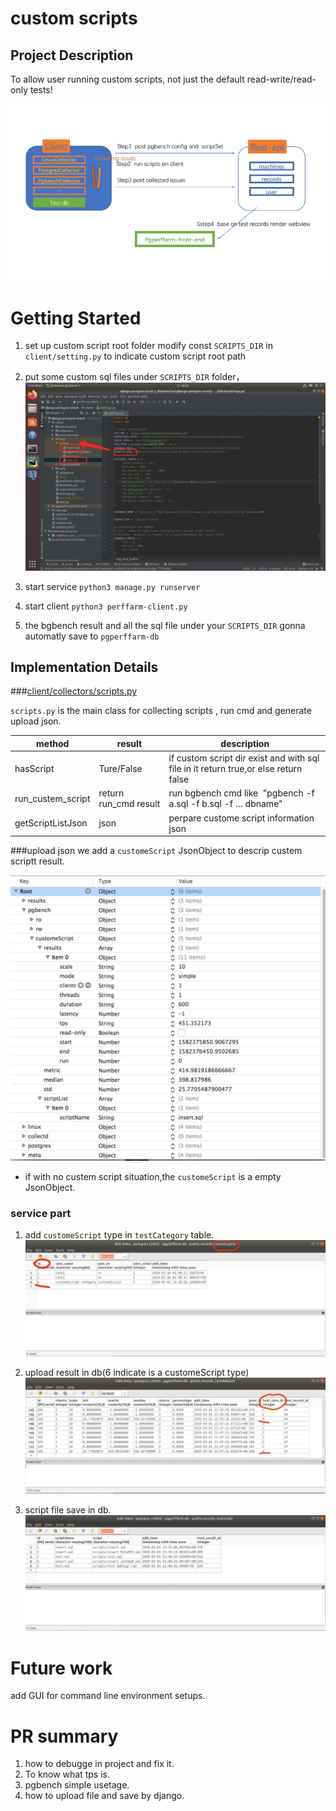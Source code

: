 # custom scripts

## Project Description 

To allow user running custom scripts, not just the default read-write/read-only tests!

![图片 1](media/15833156303321/%E5%9B%BE%E7%89%87%201.png)

# Getting Started
1. set up custom script root folder 
 modify const `SCRIPTS_DIR` in `client/setting.py` to indicate custom script root path 
1. put some custom sql files under  `SCRIPTS_DIR` folder，
![](media/15833156303321/15833192351768.jpg)

1. start service `python3 manage.py runserver`
2. start client `python3 perffarm-client.py`
3. the bgbench result and all the sql file under your `SCRIPTS_DIR`  gonna automatly save to  `pgperffarm-db` 


## Implementation Details

###[client/collectors/scripts.py](https://github.com/chouchouyu/django-postgres-stack/blob/wsm/client/collectors/scripts.py) 

`scripts.py` is the main class for collecting scripts , run cmd and generate upload json.


|method   | result  | description|
| --- | --- | --- |
| hasScript | Ture/False | if custom script dir exist and with sql file in it return true,or else return false |
| run_custem_script | return run_cmd result | run bgbench cmd like  "pgbench -f a.sql -f b.sql -f … dbname" | scripts collect with some method use for scriptcollection and jsonFormat.
|getScriptListJson|json|perpare custome script information json 

###upload json 
we add a `customeScript` JsonObject to descrip custem scriptt result.

![-w635](media/15833156303321/15833213432675.jpg)
* if with no custem script situation,the `customeScript` is a empty JsonObject.

### service part 
1. add `customeScript` type  in `testCategory` table.
![](media/15833156303321/15833221918648.jpg)
1. upload result in db(6 indicate is a customeScript type)
![](media/15833156303321/15833222762576.jpg)

1. script file save in db. 
 ![-w973](media/15833156303321/15833223950597.jpg)




# Future work
add GUI for command line environment setups.

# PR summary
1. how to debugge in project and fix it.
2. To know what tps is.
3. pgbench simple usetage.
4. how to upload file and save by django.